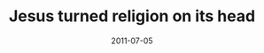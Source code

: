 ---
layout: music 
title: "Jesus turned religion on its head"
series: "Jesus: The Greatest Show on Earth"
date: 2011-07-05 
description: "We'll be talking about how Jesus turned religion on its head."
audio: "http://www.crossroads.net/players/media/hq/greatestshow03.mp3"
audio-duration: "43:26"
src: "http://www.crossroads.net/players/media/mediumHz/JesusGreatestShow_190x110.jpg"
---